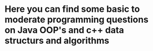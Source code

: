 # Here you can find some basic to moderate programming questions on Java OOP's and c++ data structurs and algorithms

    
